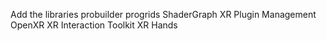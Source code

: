 Add the libraries 
probuilder
progrids
ShaderGraph
XR Plugin Management
OpenXR
XR Interaction Toolkit
XR Hands
